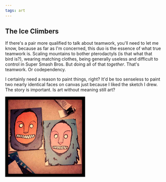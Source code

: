 ```yaml
---
tags: art
---
```


<article>
<h1>The Ice Climbers</h1>
<section>
<p>If there's a pair more qualified to talk about teamwork, you'll need to let me know, because as far as I'm concerned, this duo is the essence of what true teamwork is. Scaling mountains to bother pterodactyls (is that what that bird is?), wearing matching clothes, being generally useless and difficult to control in Super Smash Bros. But doing all of that <em>together</em>. That's teamwork. Or codependency.</p>
<p>I certainly need a reason to paint things, right? It'd be too senseless to paint two nearly identical faces on canvas just because I liked the sketch I drew. The story is important. Is art without meaning still art?</p></section>
<aside><a href="images/IceClimbers.jpg" class="luminous" title="The Ice Climbers"><img src="images/IceClimbers-thumb.jpg" width="258" height="258"></a></aside>
</article>
<div class="clear"></div>
